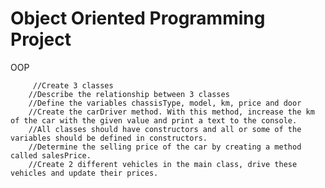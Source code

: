 # Object Oriented Programming Project
 OOP 

         //Create 3 classes
        //Describe the relationship between 3 classes
        //Define the variables chassisType, model, km, price and door
        //Create the carDriver method. With this method, increase the km of the car with the given value and print a text to the console.
        //All classes should have constructors and all or some of the variables should be defined in constructors.
        //Determine the selling price of the car by creating a method called salesPrice.
        //Create 2 different vehicles in the main class, drive these vehicles and update their prices.
